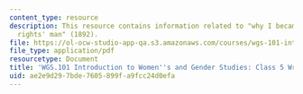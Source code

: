 ```yaml
---
content_type: resource
description: This resource contains information related to "why I became a 'woman's
  rights' man" (1892).
file: https://ol-ocw-studio-app-qa.s3.amazonaws.com/courses/wgs-101-introduction-to-womens-and-gender-studies-fall-2014/ae2e9d297bde7605899fa9fcc24d0efa_MITWGS_101F14_InClass5.pdf
file_type: application/pdf
resourcetype: Document
title: 'WGS.101 Introduction to Women''s and Gender Studies: Class 5 Writing'
uid: ae2e9d29-7bde-7605-899f-a9fcc24d0efa
---
```

